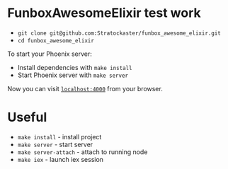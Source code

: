 # FunboxAwesomeElixir test work

  * `git clone git@github.com:Stratockaster/funbox_awesome_elixir.git`
  * `cd funbox_awesome_elixir`

To start your Phoenix server:

  * Install dependencies with `make install`
  * Start Phoenix server with `make server`

Now you can visit [`localhost:4000`](http://localhost:4000) from your browser.

# Useful

  * `make install` - install project
  * `make server` - start server
  * `make server-attach` - attach to running node
  * `make iex` - launch iex session